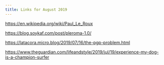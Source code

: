 ```yaml
---
title: Links for August 2019
---
```


https://en.wikipedia.org/wiki/Paul_Le_Roux

https://blog.soykaf.com/post/pleroma-1.0/

https://latacora.micro.blog/2019/07/16/the-pgp-problem.html

https://www.theguardian.com/lifeandstyle/2019/jul/19/experience-my-dog-is-a-champion-surfer
